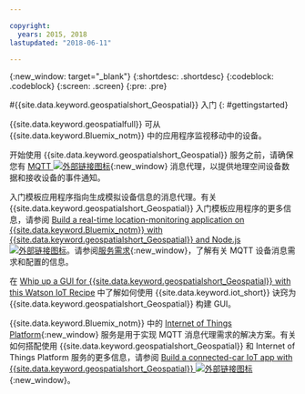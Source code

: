 ```yaml
---

copyright:
  years: 2015, 2018
lastupdated: "2018-06-11"

---
```


<!-- Attribute definitions -->
{:new_window: target="_blank"}
{:shortdesc: .shortdesc}
{:codeblock: .codeblock}
{:screen: .screen}
{:pre: .pre}


#{{site.data.keyword.geospatialshort_Geospatial}} 入门
{: #gettingstarted}

{{site.data.keyword.geospatialfull}} 可从 {{site.data.keyword.Bluemix_notm}} 中的应用程序监视移动中的设备。

开始使用 {{site.data.keyword.geospatialshort_Geospatial}} 服务之前，请确保您有 [MQTT ![外部链接图标](../../icons/launch-glyph.svg "外部链接图标")](http://mqtt.org/){:new_window} 消息代理，以提供地理空间设备数据和接收设备的事件通知。

入门模板应用程序指向生成模拟设备信息的消息代理。有关 {{site.data.keyword.geospatialshort_Geospatial}} 入门模板应用程序的更多信息，请参阅 [Build a real-time location-monitoring application on {{site.data.keyword.Bluemix_notm}} with {{site.data.keyword.geospatialshort_Geospatial}} and Node.js ![外部链接图标](../../icons/launch-glyph.svg "外部链接图标")](https://developer.ibm.com/streamsdev/docs/build-real-time-location-monitoring-application-ibm-cloud-geospatial-analytics-node-js/)。请参阅[服务需求](/docs/services/geospatial/requirements.html){:new_window}，了解有关 MQTT 设备消息需求和配置的信息。

在 [Whip up a GUI for {{site.data.keyword.geospatialshort_Geospatial}} with this Watson IoT Recipe](https://www.ibm.com/blogs/bluemix/2017/03/whip-gui-geospatial-analytics-watson-iot-recipe/) 中了解如何使用 {{site.data.keyword.iot_short}} 诀窍为 {{site.data.keyword.geospatialshort_Geospatial}} 构建 GUI。

{{site.data.keyword.Bluemix_notm}} 中的 [Internet of Things Platform](https://console.bluemix.net/catalog/services/internet-of-things-platform/){:new_window} 服务是用于实现 MQTT 消息代理需求的解决方案。有关如何搭配使用 {{site.data.keyword.geospatialshort_Geospatial}} 和 Internet of Things Platform 服务的更多信息，请参阅 [Build a connected-car IoT app with {{site.data.keyword.geospatialshort_Geospatial}} ![外部链接图标](../../icons/launch-glyph.svg "外部链接图标")](http://www.ibm.com/developerworks/mobile/library/mo-connectedcar-app/index.html){:new_window}。
